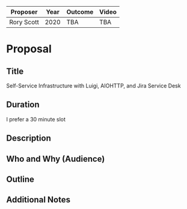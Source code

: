 | Proposer      | Year | Outcome  | Video   |
| ------------- | ---- | -------- | ------- |
| Rory Scott | 2020 | TBA | TBA     |

# Proposal

## Title
Self-Service Infrastructure with Luigi, AIOHTTP, and Jira Service Desk

## Duration
I prefer a 30 minute slot

## Description

## Who and Why (Audience)

## Outline

## Additional Notes
